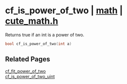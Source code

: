 # cf_is_power_of_two | [math](https://github.com/RandyGaul/cute_framework/blob/master/docs/math_readme.md) | [cute_math.h](https://github.com/RandyGaul/cute_framework/blob/master/include/cute_math.h)

Returns true if an int is a power of two.

```cpp
bool cf_is_power_of_two(int a)
```

## Related Pages

[cf_fit_power_of_two](https://github.com/RandyGaul/cute_framework/blob/master/docs/math/cf_fit_power_of_two.md)  
[cf_is_power_of_two_uint](https://github.com/RandyGaul/cute_framework/blob/master/docs/math/cf_is_power_of_two_uint.md)  
